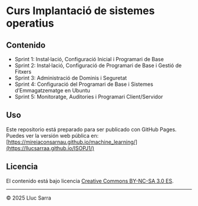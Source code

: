 # Curs Implantació de sistemes operatius

## Contenido

- Sprint 1: Instal·lació, Configuració Inicial i Programari de Base 
- Sprint 2: Instal·lació, Configuració de Programari de Base i Gestió de Fitxers
- Sprint 3: Administració de Dominis i Seguretat
- Sprint 4: Configuració del Programari de Base i Sistemes d’Emmagatzematge en Ubuntu
- Sprint 5: Monitoratge, Auditories i Programari Client/Servidor

## Uso

Este repositorio está preparado para ser publicado con GitHub Pages.  
Puedes ver la versión web pública en:  
[https://mireiaconsarnau.github.io/machine_learning/](https://llucsarraa.github.io/ISOPJ1/)

## Licencia

El contenido está bajo licencia [Creative Commons BY-NC-SA 3.0 ES](LICENSE.md).


---

© 2025 Lluc Sarra

